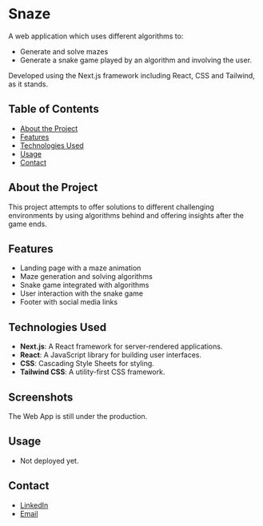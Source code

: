 # Snaze

A web application which uses different algorithms to: 
- Generate and solve mazes
- Generate a snake game played by an algorithm and involving the user.

Developed using the Next.js framework including React, CSS and Tailwind, as it stands. 


## Table of Contents

- [About the Project](#about-the-project)
- [Features](#features)
- [Technologies Used](#technologies-used)
- [Usage](#usage)
- [Contact](#contact)

## About the Project

This project attempts to offer solutions to different challenging environments by using algorithms behind and offering insights after the game ends. 


## Features

- Landing page with a maze animation
- Maze generation and solving algorithms
- Snake game integrated with algorithms
- User interaction with the snake game
- Footer with social media links


## Technologies Used

- **Next.js**: A React framework for server-rendered applications.
- **React**: A JavaScript library for building user interfaces.
- **CSS**: Cascading Style Sheets for styling.
- **Tailwind CSS**: A utility-first CSS framework.


## Screenshots

The Web App is still under the production.


## Usage

- Not deployed yet.
  

## Contact

- [LinkedIn](https://www.linkedin.com/in/emanuel-florea-4a44bb299/)
- [Email](mailto:emanuel.ion.florea@gmail.com) 
